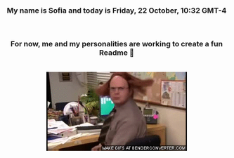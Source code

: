 


<div align="center">
<h3 >My name is Sofia and today is Friday, 22 October, 10:32 GMT-4</h3><br>
<h3 >For now, me and my personalities are working to create a fun Readme 👋
</h3><br>
<img src='img/dwight.gif' alt='working...'/>
</div>

